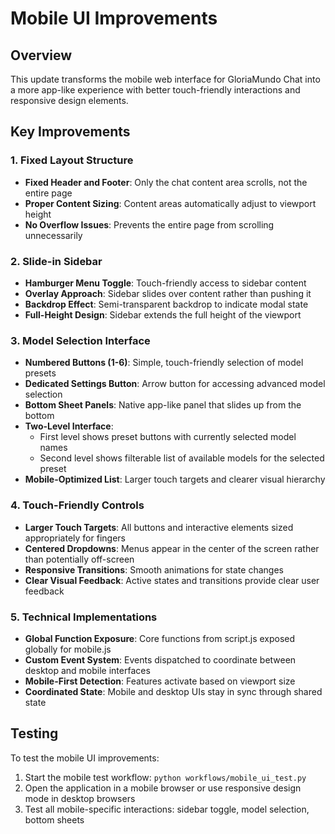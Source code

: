 # Mobile UI Improvements

## Overview
This update transforms the mobile web interface for GloriaMundo Chat into a more app-like experience with better touch-friendly interactions and responsive design elements.

## Key Improvements

### 1. Fixed Layout Structure
- **Fixed Header and Footer**: Only the chat content area scrolls, not the entire page
- **Proper Content Sizing**: Content areas automatically adjust to viewport height
- **No Overflow Issues**: Prevents the entire page from scrolling unnecessarily

### 2. Slide-in Sidebar
- **Hamburger Menu Toggle**: Touch-friendly access to sidebar content
- **Overlay Approach**: Sidebar slides over content rather than pushing it
- **Backdrop Effect**: Semi-transparent backdrop to indicate modal state
- **Full-Height Design**: Sidebar extends the full height of the viewport

### 3. Model Selection Interface
- **Numbered Buttons (1-6)**: Simple, touch-friendly selection of model presets
- **Dedicated Settings Button**: Arrow button for accessing advanced model selection
- **Bottom Sheet Panels**: Native app-like panel that slides up from the bottom
- **Two-Level Interface**:
  - First level shows preset buttons with currently selected model names
  - Second level shows filterable list of available models for the selected preset
- **Mobile-Optimized List**: Larger touch targets and clearer visual hierarchy

### 4. Touch-Friendly Controls
- **Larger Touch Targets**: All buttons and interactive elements sized appropriately for fingers
- **Centered Dropdowns**: Menus appear in the center of the screen rather than potentially off-screen
- **Responsive Transitions**: Smooth animations for state changes
- **Clear Visual Feedback**: Active states and transitions provide clear user feedback

### 5. Technical Implementations
- **Global Function Exposure**: Core functions from script.js exposed globally for mobile.js
- **Custom Event System**: Events dispatched to coordinate between desktop and mobile interfaces
- **Mobile-First Detection**: Features activate based on viewport size
- **Coordinated State**: Mobile and desktop UIs stay in sync through shared state

## Testing
To test the mobile UI improvements:
1. Start the mobile test workflow: `python workflows/mobile_ui_test.py`
2. Open the application in a mobile browser or use responsive design mode in desktop browsers
3. Test all mobile-specific interactions: sidebar toggle, model selection, bottom sheets
